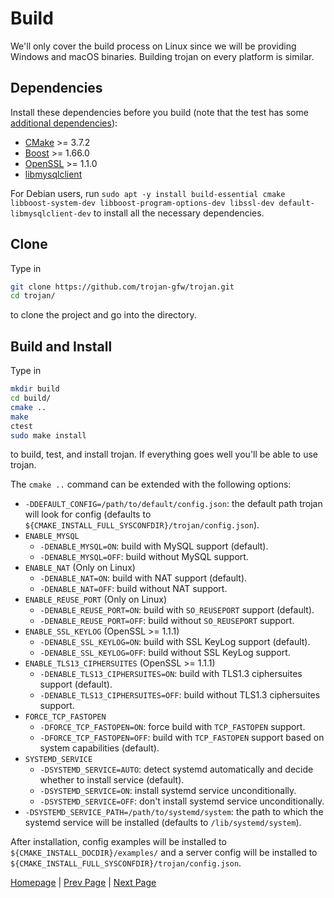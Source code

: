 # Build

We'll only cover the build process on Linux since we will be providing Windows and macOS binaries. Building trojan on every platform is similar.

## Dependencies

Install these dependencies before you build (note that the test has some [additional dependencies](https://github.com/trojan-gfw/trojan/blob/master/tests/LinuxSmokeTest/README.md)):

- [CMake](https://cmake.org/) >= 3.7.2
- [Boost](http://www.boost.org/) >= 1.66.0
- [OpenSSL](https://www.openssl.org/) >= 1.1.0
- [libmysqlclient](https://dev.mysql.com/downloads/connector/c/)

For Debian users, run `sudo apt -y install build-essential cmake libboost-system-dev libboost-program-options-dev libssl-dev default-libmysqlclient-dev` to install all the necessary dependencies.

## Clone

Type in

```bash
git clone https://github.com/trojan-gfw/trojan.git
cd trojan/
```

to clone the project and go into the directory.

## Build and Install

Type in

```bash
mkdir build
cd build/
cmake ..
make
ctest
sudo make install
```

to build, test, and install trojan. If everything goes well you'll be able to use trojan.

The `cmake ..` command can be extended with the following options:

- `-DDEFAULT_CONFIG=/path/to/default/config.json`: the default path trojan will look for config (defaults to `${CMAKE_INSTALL_FULL_SYSCONFDIR}/trojan/config.json`).
- `ENABLE_MYSQL`
    - `-DENABLE_MYSQL=ON`: build with MySQL support (default).
    - `-DENABLE_MYSQL=OFF`: build without MySQL support.
- `ENABLE_NAT` (Only on Linux)
    - `-DENABLE_NAT=ON`: build with NAT support (default).
    - `-DENABLE_NAT=OFF`: build without NAT support.
- `ENABLE_REUSE_PORT` (Only on Linux)
    - `-DENABLE_REUSE_PORT=ON`: build with `SO_REUSEPORT` support (default).
    - `-DENABLE_REUSE_PORT=OFF`: build without `SO_REUSEPORT` support.
- `ENABLE_SSL_KEYLOG` (OpenSSL >= 1.1.1)
    - `-DENABLE_SSL_KEYLOG=ON`: build with SSL KeyLog support (default).
    - `-DENABLE_SSL_KEYLOG=OFF`: build without SSL KeyLog support.
- `ENABLE_TLS13_CIPHERSUITES` (OpenSSL >= 1.1.1)
    - `-DENABLE_TLS13_CIPHERSUITES=ON`: build with TLS1.3 ciphersuites support (default).
    - `-DENABLE_TLS13_CIPHERSUITES=OFF`: build without TLS1.3 ciphersuites support.
- `FORCE_TCP_FASTOPEN`
    - `-DFORCE_TCP_FASTOPEN=ON`: force build with `TCP_FASTOPEN` support.
    - `-DFORCE_TCP_FASTOPEN=OFF`: build with `TCP_FASTOPEN` support based on system capabilities (default).
- `SYSTEMD_SERVICE`
    - `-DSYSTEMD_SERVICE=AUTO`: detect systemd automatically and decide whether to install service (default).
    - `-DSYSTEMD_SERVICE=ON`: install systemd service unconditionally.
    - `-DSYSTEMD_SERVICE=OFF`: don't install systemd service unconditionally.
- `-DSYSTEMD_SERVICE_PATH=/path/to/systemd/system`: the path to which the systemd service will be installed (defaults to `/lib/systemd/system`).

After installation, config examples will be installed to `${CMAKE_INSTALL_DOCDIR}/examples/` and a server config will be installed to `${CMAKE_INSTALL_FULL_SYSCONFDIR}/trojan/config.json`.

[Homepage](.) | [Prev Page](authenticator) | [Next Page](usage)
